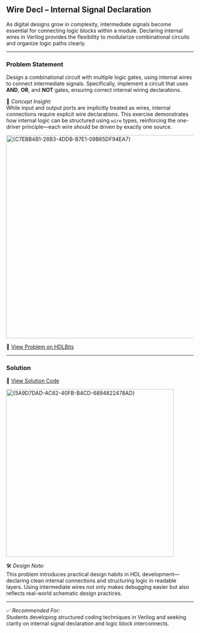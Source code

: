 ## Wire Decl – Internal Signal Declaration

As digital designs grow in complexity, intermediate signals become essential for connecting logic blocks within a module. Declaring internal wires in Verilog provides the flexibility to modularize combinational circuits and organize logic paths clearly.

---

### Problem Statement  
Design a combinational circuit with multiple logic gates, using internal wires to connect intermediate signals. Specifically, implement a circuit that uses **AND**, **OR**, and **NOT** gates, ensuring correct internal wiring declarations.

📘 *Concept Insight:*  
While input and output ports are implicitly treated as wires, internal connections require explicit wire declarations. This exercise demonstrates how internal logic can be structured using `wire` types, reinforcing the one-driver principle—each wire should be driven by exactly one source.

<img width="545" alt="{C7EBB4B1-26B3-4DDB-B7E1-09B65DF94EA7}" src="https://github.com/user-attachments/assets/5cdccbcb-d59f-4700-9e00-6664042e90de" />

🔗 [View Problem on HDLBits](https://hdlbits.01xz.net/wiki/Wire_decl)

---

### Solution  
📄 [View Solution Code](https://github.com/EswarAdithya011/HDLBits/blob/main/Problem%20Sets/2.%20Verilog%20Language/2.1%20Basics/2.1.7%20Wire%20Declaration/Wire%20Decl.v)

<img width="450" alt="{5A9D7DAD-AC62-40FB-B4CD-6894822478AD}" src="https://github.com/user-attachments/assets/48026f4b-9a28-42e4-a232-44e04139f45e" />

🛠 *Design Note:*  
This problem introduces practical design habits in HDL development—declaring clean internal connections and structuring logic in readable layers. Using intermediate wires not only makes debugging easier but also reflects real-world schematic design practices.

---

✅ *Recommended For:*  
Students developing structured coding techniques in Verilog and seeking clarity on internal signal declaration and logic block interconnects.
